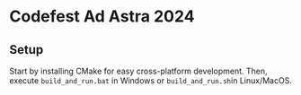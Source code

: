 # Codefest Ad Astra 2024

## Setup

Start by installing CMake for easy cross-platform development. Then, execute `build_and_run.bat` in Windows or `build_and_run.sh`in Linux/MacOS.

